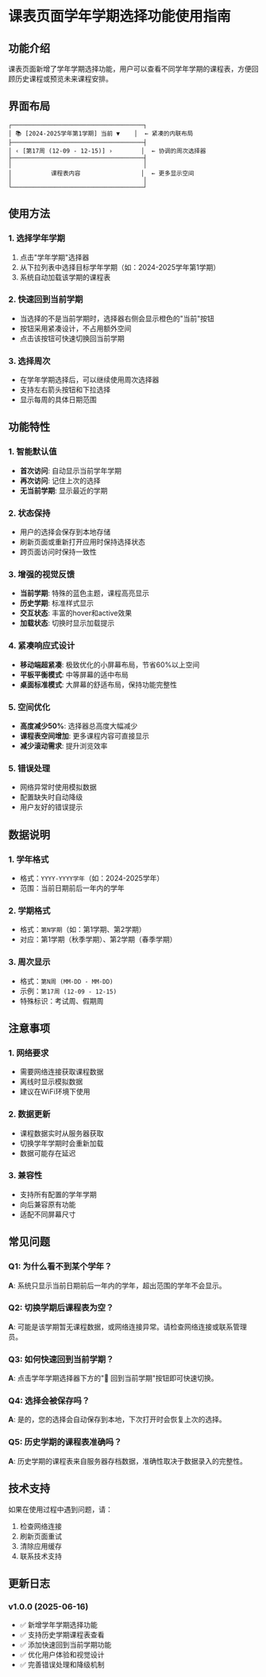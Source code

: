 # 课表页面学年学期选择功能使用指南

## 功能介绍

课表页面新增了学年学期选择功能，用户可以查看不同学年学期的课程表，方便回顾历史课程或预览未来课程安排。

## 界面布局

```
┌─────────────────────────────────────┐
│ 📚 [2024-2025学年第1学期] 当前 ▼    │  ← 紧凑的内联布局
├─────────────────────────────────────┤
│ ‹ [第17周 (12-09 - 12-15)] ›        │  ← 协调的周次选择器
├─────────────────────────────────────┤
│                                     │
│           课程表内容                 │  ← 更多显示空间
│                                     │
└─────────────────────────────────────┘
```

## 使用方法

### 1. 选择学年学期
1. 点击"学年学期"选择器
2. 从下拉列表中选择目标学年学期（如：2024-2025学年第1学期）
3. 系统自动加载该学期的课程表

### 2. 快速回到当前学期
- 当选择的不是当前学期时，选择器右侧会显示橙色的"当前"按钮
- 按钮采用紧凑设计，不占用额外空间
- 点击该按钮可快速切换回当前学期

### 3. 选择周次
- 在学年学期选择后，可以继续使用周次选择器
- 支持左右箭头按钮和下拉选择
- 显示每周的具体日期范围

## 功能特性

### 1. 智能默认值
- **首次访问**: 自动显示当前学年学期
- **再次访问**: 记住上次的选择
- **无当前学期**: 显示最近的学期

### 2. 状态保持
- 用户的选择会保存到本地存储
- 刷新页面或重新打开应用时保持选择状态
- 跨页面访问时保持一致性

### 3. 增强的视觉反馈
- **当前学期**: 特殊的蓝色主题，课程高亮显示
- **历史学期**: 标准样式显示
- **交互状态**: 丰富的hover和active效果
- **加载状态**: 切换时显示加载提示

### 4. 紧凑响应式设计
- **移动端超紧凑**: 极致优化的小屏幕布局，节省60%以上空间
- **平板平衡模式**: 中等屏幕的适中布局
- **桌面标准模式**: 大屏幕的舒适布局，保持功能完整性

### 5. 空间优化
- **高度减少50%**: 选择器总高度大幅减少
- **课程表空间增加**: 更多课程内容可直接显示
- **减少滚动需求**: 提升浏览效率

### 5. 错误处理
- 网络异常时使用模拟数据
- 配置缺失时自动降级
- 用户友好的错误提示

## 数据说明

### 1. 学年格式
- 格式：`YYYY-YYYY学年`（如：2024-2025学年）
- 范围：当前日期前后一年内的学年

### 2. 学期格式
- 格式：`第N学期`（如：第1学期、第2学期）
- 对应：第1学期（秋季学期）、第2学期（春季学期）

### 3. 周次显示
- 格式：`第N周 (MM-DD - MM-DD)`
- 示例：`第17周 (12-09 - 12-15)`
- 特殊标识：考试周、假期周

## 注意事项

### 1. 网络要求
- 需要网络连接获取课程数据
- 离线时显示模拟数据
- 建议在WiFi环境下使用

### 2. 数据更新
- 课程数据实时从服务器获取
- 切换学年学期时会重新加载
- 数据可能存在延迟

### 3. 兼容性
- 支持所有配置的学年学期
- 向后兼容原有功能
- 适配不同屏幕尺寸

## 常见问题

### Q1: 为什么看不到某个学年？
**A**: 系统只显示当前日期前后一年内的学年，超出范围的学年不会显示。

### Q2: 切换学期后课程表为空？
**A**: 可能是该学期暂无课程数据，或网络连接异常。请检查网络连接或联系管理员。

### Q3: 如何快速回到当前学期？
**A**: 点击学年学期选择器下方的"📅 回到当前学期"按钮即可快速切换。

### Q4: 选择会被保存吗？
**A**: 是的，您的选择会自动保存到本地，下次打开时会恢复上次的选择。

### Q5: 历史学期的课程表准确吗？
**A**: 历史学期的课程表来自服务器存档数据，准确性取决于数据录入的完整性。

## 技术支持

如果在使用过程中遇到问题，请：
1. 检查网络连接
2. 刷新页面重试
3. 清除应用缓存
4. 联系技术支持

## 更新日志

### v1.0.0 (2025-06-16)
- ✅ 新增学年学期选择功能
- ✅ 支持历史学期课程表查看
- ✅ 添加快速回到当前学期功能
- ✅ 优化用户体验和视觉设计
- ✅ 完善错误处理和降级机制
